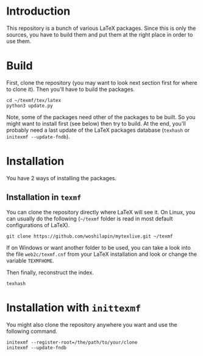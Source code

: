 # Introduction
This repository is a bunch of various LaTeX packages.  Since this is only the
sources, you have to build them and put them at the right place in order to use
them.

# Build
First, clone the repository (you may want to look next section first for where
to clone it).  Then you'll have to build the packages.

```
cd ~/texmf/tex/latex
python3 update.py
```

Note, some of the packages need other of the packages to be built.  So you might
want to install first (see below) then try to build.  At the end, you'll
probably need a last update of the LaTeX packages database (`texhash` or
`initexmf --update-fndb`).

# Installation
You have 2 ways of installing the packages.
## Installation in `texmf`
You can clone the repository directly where LaTeX will see it.  On Linux, you can usually
do the following (`~/texmf` folder is read in most default configurations of
LaTeX).

```
git clone https://github.com/woshilapin/mytexlive.git ~/texmf
```

If on Windows or want another folder to be used, you can take a look into the
file `web2c/texmf.cnf` from your LaTeX installation and look or change the
variable `TEXMFHOME`.

Then finally, reconstruct the index.

```
texhash
```

# Installation with `inittexmf`
You might also clone the repository anywhere you want and use the following
command.

```
initexmf --register-root=/the/path/to/your/clone
initexmf --update-fndb
```
